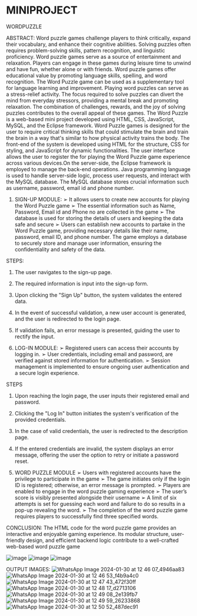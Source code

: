 # MINIPROJECT 

WORDPUZZLE

ABSTRACT:
	 Word puzzle games challenge players to think critically, expand their vocabulary, and enhance their cognitive abilities. Solving puzzles often requires problem-solving skills, 
pattern recognition, and linguistic proficiency. Word puzzle games serve as a source of entertainment and relaxation. Players can engage in these games during leisure time to 
unwind and have fun, whether alone or with friends. Word puzzle games offer educational value by promoting language skills, spelling, and word recognition.
 	The Word Puzzle game can be used as a supplementary tool for language learning and improvement. Playing word puzzles can serve as a stress-relief activity. The focus required to 
solve puzzles can divert the mind from everyday stressors, providing a mental break and promoting relaxation. The combination of challenges, rewards, and the joy of solving puzzles 
contributes to the overall appeal of these games.
	The Word Puzzle is a web-based mini project developed using HTML, CSS, JavaScript, MySQL, and the Eclipse framework. Word Puzzle games is designed for the user to require 
critical thinking skills that could stimulate the brain and train the brain in a way that's similar to how physical activity trains the body. 
	The front-end of the system is developed using HTML for the structure, CSS for styling, and JavaScript for dynamic functionalities. The user interface allows the user to register 
the for playing the Word Puzzle game experience across various devices.On the server-side, the Eclipse framework is employed to manage the back-end operations. Java programming language is 
used to handle server-side logic, process user requests, and interact with the MySQL database. The MySQL database stores crucial information such as username, password, email id and phone 
number.

1. SIGN-UP MODULE:
➢ It allows users to create new accounts for playing the Word Puzzle game
➢ The essential information such as Name, Password, Email id and Phone no are 
collected in the game
➢ The database is used for storing the details of users and keeping the data safe and 
secure 
➢ Users can establish new accounts to partake in the Word Puzzle game, providing 
necessary details like their name, password, email ID, and phone number. The game 
employs a database to securely store and manage user information, ensuring the 
confidentiality and safety of the data.

STEPS:
1. The user navigates to the sign-up page.
2. The required information is input into the sign-up form.
3. Upon clicking the "Sign Up" button, the system validates the entered data.
4. In the event of successful validation, a new user account is generated, and the user is 
redirected to the login page.
5. If validation fails, an error message is presented, guiding the user to rectify the input.

2. LOG-IN MODULE:
➢ Registered users can access their accounts by logging in.
➢ User credentials, including email and password, are verified against stored information 
for authentication.
➢ Session management is implemented to ensure ongoing user authentication and a 
secure login experience.

 STEPS
1. Upon reaching the login page, the user inputs their registered email and password.
2. Clicking the "Log In" button initiates the system's verification of the provided 
credentials.
3. In the case of valid credentials, the user is redirected to the description page.
4. If the entered credentials are invalid, the system displays an error message, offering the 
user the option to retry or initiate a password reset.

3. WORD PUZZLE MODULE
➢ Users with registered accounts have the privilege to participate in the game
➢ The game initiates only if the login ID is registered; otherwise, an error message is 
prompted.
➢ Players are enabled to engage in the word puzzle gaming experience
➢ The user’s score is visibly presented alongside their username
➢ A limit of six attempts is set for guessing each word and failure to do so results in a 
pop-up revealing the word.
➢ The completion of the word puzzle game requires players to successfully find three 
specified words.

CONCLUSION:
	The HTML code for the word puzzle game provides an interactive and enjoyable 
gaming experience. Its modular structure, user-friendly design, and efficient backend logic 
contribute to a well-crafted web-based word puzzle game


![image](https://github.com/Reena-19/MINIPROJECT/assets/138842205/9609b089-176c-4166-8df2-fa041f644a31)
![image](https://github.com/Reena-19/MINIPROJECT/assets/138842205/21600794-8fe4-461e-94c6-e1fe038f58fb)
![image](https://github.com/Reena-19/MINIPROJECT/assets/138842205/a7de95c3-99a9-45f6-ad05-c2251e6868b6)

OUTPUT IMAGES:
![WhatsApp Image 2024-01-30 at 12 46 07_4946aa83](https://github.com/Reena-19/MINIPROJECT/assets/138842205/7cc90763-26ff-4fb7-bf8d-5629d2240423)
![WhatsApp Image 2024-01-30 at 12 46 53_f4b9a4c0](https://github.com/Reena-19/MINIPROJECT/assets/138842205/2d7717ea-51e7-4485-a317-e095ab0a7c4e)
![WhatsApp Image 2024-01-30 at 12 47 43_472f30ff](https://github.com/Reena-19/MINIPROJECT/assets/138842205/15febc82-242b-4c3f-b55e-883219ed3835)
![WhatsApp Image 2024-01-30 at 12 48 17_d2713106](https://github.com/Reena-19/MINIPROJECT/assets/138842205/dd0b8441-828d-4dca-8093-db3c74c90478)
![WhatsApp Image 2024-01-30 at 12 49 08_2e139fb7](https://github.com/Reena-19/MINIPROJECT/assets/138842205/fba36ef3-9484-4b0c-ae97-bbca88eb6fca)
![WhatsApp Image 2024-01-30 at 12 49 59_26233868](https://github.com/Reena-19/MINIPROJECT/assets/138842205/0277adb5-b9d4-4ef0-ba7d-e22b37859eb9)
![WhatsApp Image 2024-01-30 at 12 50 52_487dec91](https://github.com/Reena-19/MINIPROJECT/assets/138842205/00a9cf79-06e1-42c0-bc09-e78254a84314)

